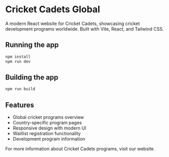 # Cricket Cadets Global

A modern React website for Cricket Cadets, showcasing cricket development programs worldwide.
Built with Vite, React, and Tailwind CSS.

## Running the app

```bash
npm install
npm run dev
```

## Building the app

```bash
npm run build
```

## Features

- Global cricket programs overview
- Country-specific program pages
- Responsive design with modern UI
- Waitlist registration functionality
- Development program information

For more information about Cricket Cadets programs, visit our website.